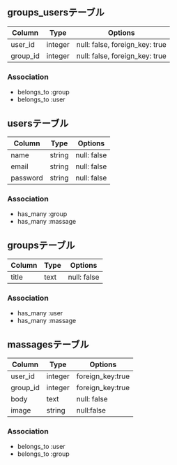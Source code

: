 ## groups_usersテーブル

|Column|Type|Options|
|------|----|-------|
|user_id|integer|null: false, foreign_key: true|
|group_id|integer|null: false, foreign_key: true|

### Association
- belongs_to :group
- belongs_to :user


## usersテーブル

|Column|Type|Options|
|------|----|-------|
|name|string|null: false|
|email|string|null: false|
|password|string|null: false|

### Association
- has_many :group
- has_many :massage


## groupsテーブル

|Column|Type|Options|
|------|----|-------|
|title|text|null: false|

### Association
- has_many :user
- has_many :massage


## massagesテーブル

|Column|Type|Options|
|------|----|-------|
|user_id|integer|foreign_key:true|
|group_id|integer|foreign_key:true|
|body|text|null: false|
|image|string|null:false|

### Association
- belongs_to :user
- belongs_to :group